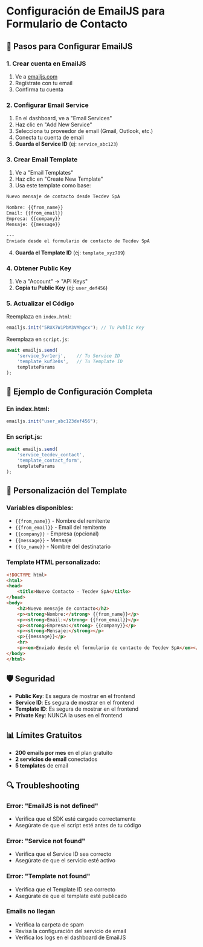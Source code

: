 # Configuración de EmailJS para Formulario de Contacto

## 🚀 Pasos para Configurar EmailJS

### 1. Crear cuenta en EmailJS
1. Ve a [emailjs.com](https://www.emailjs.com/)
2. Regístrate con tu email
3. Confirma tu cuenta

### 2. Configurar Email Service
1. En el dashboard, ve a "Email Services"
2. Haz clic en "Add New Service"
3. Selecciona tu proveedor de email (Gmail, Outlook, etc.)
4. Conecta tu cuenta de email
5. **Guarda el Service ID** (ej: `service_abc123`)

### 3. Crear Email Template
1. Ve a "Email Templates"
2. Haz clic en "Create New Template"
3. Usa este template como base:

```html
Nuevo mensaje de contacto desde Tecdev SpA

Nombre: {{from_name}}
Email: {{from_email}}
Empresa: {{company}}
Mensaje: {{message}}

---
Enviado desde el formulario de contacto de Tecdev SpA
```

4. **Guarda el Template ID** (ej: `template_xyz789`)

### 4. Obtener Public Key
1. Ve a "Account" → "API Keys"
2. **Copia tu Public Key** (ej: `user_def456`)

### 5. Actualizar el Código
Reemplaza en `index.html`:
```javascript
emailjs.init("5RUX7W1PbM3VMhgcx"); // Tu Public Key
```

Reemplaza en `script.js`:
```javascript
await emailjs.send(
    'service_5vr1erj',    // Tu Service ID
    'template_kuf3e0s',   // Tu Template ID
    templateParams
);
```

## 📧 Ejemplo de Configuración Completa

### En index.html:
```javascript
emailjs.init("user_abc123def456");
```

### En script.js:
```javascript
await emailjs.send(
    'service_tecdev_contact',
    'template_contact_form',
    templateParams
);
```

## 🔧 Personalización del Template

### Variables disponibles:
- `{{from_name}}` - Nombre del remitente
- `{{from_email}}` - Email del remitente
- `{{company}}` - Empresa (opcional)
- `{{message}}` - Mensaje
- `{{to_name}}` - Nombre del destinatario

### Template HTML personalizado:
```html
<!DOCTYPE html>
<html>
<head>
    <title>Nuevo Contacto - Tecdev SpA</title>
</head>
<body>
    <h2>Nuevo mensaje de contacto</h2>
    <p><strong>Nombre:</strong> {{from_name}}</p>
    <p><strong>Email:</strong> {{from_email}}</p>
    <p><strong>Empresa:</strong> {{company}}</p>
    <p><strong>Mensaje:</strong></p>
    <p>{{message}}</p>
    <hr>
    <p><em>Enviado desde el formulario de contacto de Tecdev SpA</em></p>
</body>
</html>
```

## 🛡️ Seguridad

- **Public Key**: Es segura de mostrar en el frontend
- **Service ID**: Es segura de mostrar en el frontend
- **Template ID**: Es segura de mostrar en el frontend
- **Private Key**: NUNCA la uses en el frontend

## 📊 Límites Gratuitos

- **200 emails por mes** en el plan gratuito
- **2 servicios de email** conectados
- **5 templates** de email

## 🔍 Troubleshooting

### Error: "EmailJS is not defined"
- Verifica que el SDK esté cargado correctamente
- Asegúrate de que el script esté antes de tu código

### Error: "Service not found"
- Verifica que el Service ID sea correcto
- Asegúrate de que el servicio esté activo

### Error: "Template not found"
- Verifica que el Template ID sea correcto
- Asegúrate de que el template esté publicado

### Emails no llegan
- Verifica la carpeta de spam
- Revisa la configuración del servicio de email
- Verifica los logs en el dashboard de EmailJS 